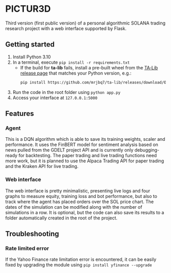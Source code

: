 # PICTUR3D
Third version (first public version) of a personal algorithmic SOLANA trading research project with a web interface supported by Flask.

## Getting started
1. Install Python 3.10
2. In a terminal, execute `pip install -r requirements.txt`
   - If the build for **ta-lib** fails, install a pre-built wheel from the [TA‑Lib release page](https://github.com/mrjbq7/ta-lib/releases) that matches your Python version, e.g.:
     ```bash
     pip install https://github.com/mrjbq7/ta-lib/releases/download/0.4.0/TA_Lib-0.4.0-cp310-cp310-manylinux_2_17_x86_64.whl
     ```
3. Run the code in the root folder using `python app.py`
4. Access your interface at `127.0.0.1:5000`

## Features

### Agent
This is a DQN algorithm which is able to save its training weights, scaler and performance. It uses the FinBERT model for sentiment analysis based on news pulled from the GDELT project API and is currently only debugging-ready for backtesting. The paper trading and live trading functions need more work, but it is planned to use the Alpaca Trading API for paper trading and the Kraken API for live trading.

### Web interface
The web interface is pretty minimalistic, presenting live logs and four graphs to measure equity, training loss and bot performance, but also to track where the agent has placed orders over the SOL price chart. The dates of the simulation can be modified along with the number of simulations in a row. It is optional, but the code can also save its results to a folder automatically created in the root of the project.

## Troubleshooting

### Rate limited error
If the Yahoo Finance rate limitation error is encountered, it can be easily fixed by upgrading the module using `pip install yfinance --upgrade` 